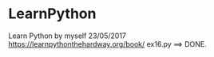 # LearnPython
Learn Python by myself 23/05/2017
https://learnpythonthehardway.org/book/ 
ex16.py ==> DONE.
